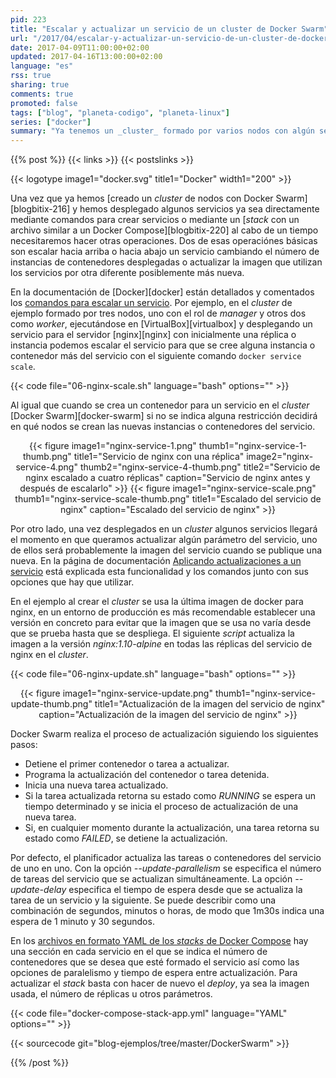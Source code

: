 ```yaml
---
pid: 223
title: "Escalar y actualizar un servicio de un cluster de Docker Swarm"
url: "/2017/04/escalar-y-actualizar-un-servicio-de-un-cluster-de-docker-swarm/"
date: 2017-04-09T11:00:00+02:00
updated: 2017-04-16T13:00:00+02:00
language: "es"
rss: true
sharing: true
comments: true
promoted: false
tags: ["blog", "planeta-codigo", "planeta-linux"]
series: ["docker"]
summary: "Ya tenemos un _cluster_ formado por varios nodos con algún servicio ejecutándose en el _cluster_ de Docker Swarm. Si surge la necesidad los servicios del _cluster_ se pueden escalar cambiando el número de instancias de contenedores que forma el servicio para atender las necesidades computacionales o para ofrecer el servicio a más usuarios. Por otro lado, pasado un tiempo muy posiblemente se publicará una nueva imagen de los contenedores, el servicio se puede actualizar para que los contenedores utilicen esa nueva imagen."
---
```


{{% post %}}
{{< links >}}
{{< postslinks >}}

{{< logotype image1="docker.svg" title1="Docker" width1="200" >}}

Una vez que ya hemos [creado un _cluster_ de nodos con Docker Swarm][blogbitix-216] y hemos desplegado algunos servicios ya sea directamente mediante comandos para crear servicios o mediante un [_stack_ con un archivo similar a un Docker Compose][blogbitix-220] al cabo de un tiempo necesitaremos hacer otras operaciones. Dos de esas operaciónes básicas son escalar hacia arriba o hacia abajo un servicio cambiando el número de instancias de contenedores desplegadas o actualizar la imagen que utilizan los servicios por otra diferente posiblemente más nueva.

En la documentación de [Docker][docker] están detallados y comentados los [comandos para escalar un servicio](https://docs.docker.com/engine/swarm/swarm-tutorial/scale-service/). Por ejemplo, en el _cluster_ de ejemplo formado por tres nodos, uno con el rol de _manager_ y otros dos como _worker_, ejecutándose en [VirtualBox][virtualbox] y desplegando un servicio para el servidor [nginx][nginx] con inicialmente una réplica o instancia podemos escalar el servicio para que se cree alguna instancia o contenedor más del servicio con el siguiente comando <code>docker service scale</code>.

{{< code file="06-nginx-scale.sh" language="bash" options="" >}}

Al igual que cuando se crea un contenedor para un servicio en el _cluster_ [Docker Swarm][docker-swarm] si no se indica alguna restricción decidirá en qué nodos se crean las nuevas instancias o contenedores del servicio.

<div class="media" style="text-align: center;">
    {{< figure
        image1="nginx-service-1.png" thumb1="nginx-service-1-thumb.png" title1="Servicio de nginx con una réplica"
        image2="nginx-service-4.png" thumb2="nginx-service-4-thumb.png" title2="Servicio de nginx escalado a cuatro réplicas"
        caption="Servicio de nginx antes y después de escalarlo" >}}
    {{< figure
        image1="nginx-service-scale.png" thumb1="nginx-service-scale-thumb.png" title1="Escalado del servicio de nginx"
        caption="Escalado del servicio de nginx" >}}
</div>

Por otro lado, una vez desplegados en un _cluster_ algunos servicios llegará el momento en que queramos actualizar algún parámetro del servicio, uno de ellos será probablemente la imagen del servicio cuando se publique una nueva. En la página de documentación [Aplicando actualizaciones a un servicio](https://docs.docker.com/engine/swarm/swarm-tutorial/rolling-update/) está explicada esta funcionalidad y los comandos junto con sus opciones que hay que utilizar.

En el ejemplo al crear el _cluster_ se usa la última imagen de docker para nginx, en un entorno de producción es más recomendable establecer una versión en concreto para evitar que la imagen que se usa no varía desde que se prueba hasta que se despliega. El siguiente _script_ actualiza la imagen a la versión _nginx:1.10-alpine_ en todas las réplicas del servicio de nginx en el _cluster_.

{{< code file="06-nginx-update.sh" language="bash" options="" >}}

<div class="media" style="text-align: center;">
    {{< figure
        image1="nginx-service-update.png" thumb1="nginx-service-update-thumb.png" title1="Actualización de la imagen del servicio de nginx"
        caption="Actualización de la imagen del servicio de nginx" >}}
</div>

Docker Swarm realiza el proceso de actualización siguiendo los siguientes pasos:

* Detiene el primer contenedor o tarea a actualizar.
* Programa la actualización del contenedor o tarea detenida.
* Inicia una nueva tarea actualizado.
* Si la tarea actualizada retorna su estado como _RUNNING_ se espera un tiempo determinado y se inicia el proceso de actualización de una nueva tarea.
* Si, en cualquier momento durante la actualización, una tarea retorna su estado como _FAILED_, se detiene la actualización.

Por defecto, el planificador actualiza las tareas o contenedores del servicio de uno en uno. Con la opción _--update-parallelism_ se especifica el número de tareas del servicio que se actualizan simultáneamente. La opción _--update-delay_ especifica el tiempo de espera desde que se actualiza la tarea de un servicio y la siguiente. Se puede describir como una combinación de segundos, minutos o horas, de modo que 1m30s indica una espera de 1 minuto y 30 segundos.

En los [archivos en formato YAML de los _stacks_ de Docker Compose](https://docs.docker.com/compose/compose-file/) hay una sección en cada servicio en el que se indica el número de contenedores que se desea que esté formado el servicio así como las opciones de paralelismo y tiempo de espera entre actualización. Para actualizar el _stack_ basta con hacer de nuevo el _deploy_, ya sea la imagen usada, el número de réplicas u otros parámetros.

{{< code file="docker-compose-stack-app.yml" language="YAML" options="" >}}

{{< sourcecode git="blog-ejemplos/tree/master/DockerSwarm" >}}

{{% /post %}}
